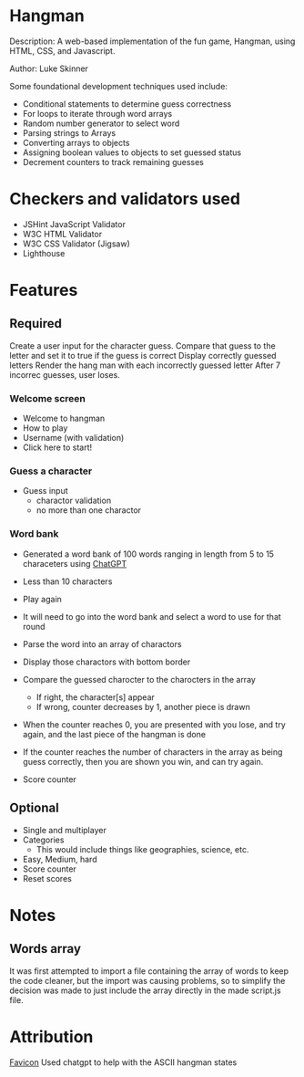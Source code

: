# Hangman
Description: A web-based implementation of the fun game, Hangman, using HTML, CSS, and Javascript.

Author: Luke Skinner

Some foundational development techniques used include:
- Conditional statements to determine guess correctness
- For loops to iterate through word arrays
- Random number generator to select word
- Parsing strings to Arrays
- Converting arrays to objects
- Assigning boolean values to objects to set guessed status
- Decrement counters to track remaining guesses

# Checkers and validators used
- JSHint JavaScript Validator
- W3C HTML Validator
- W3C CSS Validator (Jigsaw)
- Lighthouse

# Features
## Required
Create a user input for the character guess.
Compare that guess to the letter and set it to true if the guess is correct
Display correctly guessed letters
Render the hang man with each incorrectly guessed letter
After 7 incorrec guesses, user loses.

### Welcome screen
- Welcome to hangman
- How to play
- Username (with validation)
- Click here to start!

### Guess a character
- Guess input
  - charactor validation
  - no more than one charactor

### Word bank
  - Generated a word bank of 100 words ranging in length from 5 to 15 characeters using [ChatGPT]([url](https://openai.com/))
  - Less than 10 characters

- Play again

- It will need to go into the word bank and select a word to use for that round
- Parse the word into an array of charactors
- Display those charactors with bottom border
- Compare the guessed charocter to the charocters in the array 
  - If right, the character[s] appear
  - If wrong, counter decreases by 1, another piece is drawn
- When the counter reaches 0, you are presented with you lose, and try again, and the last piece of the hangman is done
- If the counter reaches the number of characters in the array as being guess correctly, then you are shown you win, and can try again. 
- Score counter

## Optional
- Single and multiplayer
- Categories
  - This would include things like geographies, science, etc.
- Easy, Medium, hard
- Score counter
- Reset scores


# Notes

## Words array
It was first attempted to import a file containing the array of words to keep the code cleaner, but the import was causing problems, so to simplify the decision was made to just include the array directly in the made script.js file.

# Attribution
[Favicon](https://www.favicon.cc/?action=icon&file_id=39774)
Used chatgpt to help with the ASCII hangman states
